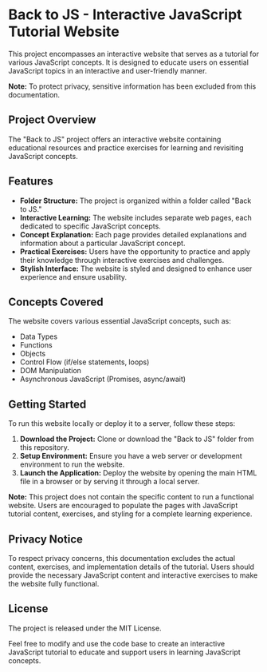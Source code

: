 # Back to JS - Interactive JavaScript Tutorial Website

This project encompasses an interactive website that serves as a tutorial for various JavaScript concepts. It is designed to educate users on essential JavaScript topics in an interactive and user-friendly manner.

**Note:** To protect privacy, sensitive information has been excluded from this documentation.

## Project Overview
The "Back to JS" project offers an interactive website containing educational resources and practice exercises for learning and revisiting JavaScript concepts.

## Features
- **Folder Structure:** The project is organized within a folder called "Back to JS."
- **Interactive Learning:** The website includes separate web pages, each dedicated to specific JavaScript concepts.
- **Concept Explanation:** Each page provides detailed explanations and information about a particular JavaScript concept.
- **Practical Exercises:** Users have the opportunity to practice and apply their knowledge through interactive exercises and challenges.
- **Stylish Interface:** The website is styled and designed to enhance user experience and ensure usability.

## Concepts Covered
The website covers various essential JavaScript concepts, such as:
- Data Types
- Functions
- Objects
- Control Flow (if/else statements, loops)
- DOM Manipulation
- Asynchronous JavaScript (Promises, async/await)

## Getting Started
To run this website locally or deploy it to a server, follow these steps:
1. **Download the Project:** Clone or download the "Back to JS" folder from this repository.
2. **Setup Environment:** Ensure you have a web server or development environment to run the website.
3. **Launch the Application:** Deploy the website by opening the main HTML file in a browser or by serving it through a local server.

**Note:** This project does not contain the specific content to run a functional website. Users are encouraged to populate the pages with JavaScript tutorial content, exercises, and styling for a complete learning experience.

## Privacy Notice
To respect privacy concerns, this documentation excludes the actual content, exercises, and implementation details of the tutorial. Users should provide the necessary JavaScript content and interactive exercises to make the website fully functional.

## License
The project is released under the MIT License.

Feel free to modify and use the code base to create an interactive JavaScript tutorial to educate and support users in learning JavaScript concepts.

